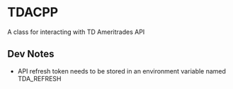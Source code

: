 # TDACPP

A class for interacting with TD Ameritrades API

## Dev Notes

- API refresh token needs to be stored in an environment variable named TDA_REFRESH

